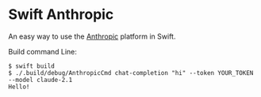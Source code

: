 # Swift Anthropic

An easy way to use the [Anthropic](https://docs.anthropic.com) platform in Swift. 

Build command Line:

    $ swift build
    $ ./.build/debug/AnthropicCmd chat-completion "hi" --token YOUR_TOKEN --model claude-2.1
    Hello!
